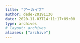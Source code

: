 ```yaml
---
title: "アーカイブ"
author: dede-20191130
date: 2020-11-03T14:11:17+09:00
type: archives
# layout: archives
aliases: ["archive"]
---
```


